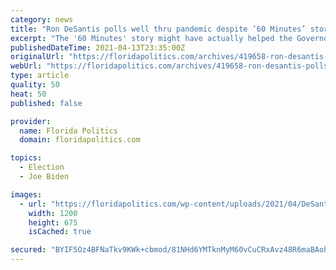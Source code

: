 ```yaml
---
category: news
title: "Ron DeSantis polls well thru pandemic despite ’60 Minutes’ story, tops Joe Biden"
excerpt: "The '60 Minutes' story might have actually helped the Governor. Floridians have a more favorable view of Gov. Ron DeSantis than they do of President Joe Biden. A recent survey from the ..."
publishedDateTime: 2021-04-13T23:35:00Z
originalUrl: "https://floridapolitics.com/archives/419658-ron-desantis-polls-well-thru-pandemic-despite-60-minutes-story-tops-joe-biden/"
webUrl: "https://floridapolitics.com/archives/419658-ron-desantis-polls-well-thru-pandemic-despite-60-minutes-story-tops-joe-biden/"
type: article
quality: 50
heat: 50
published: false

provider:
  name: Florida Politics
  domain: floridapolitics.com

topics:
  - Election
  - Joe Biden

images:
  - url: "https://floridapolitics.com/wp-content/uploads/2021/04/DeSantis-3.jpg"
    width: 1200
    height: 675
    isCached: true

secured: "BYIF5Oz4BFNaTkv9KWk+cbmod/81NHd6YMTknMyM60vCuCRxAvz48R6maBAohxRa4m4TL9k6mIsz8/RDX8oTWsQPbpnFQoFHdn8TfMMV30w7rhhsp7UFKEjikNPYJIrkr1BLyWbSFQOOr6w0suqYsG2bYBe8lWm6jduCtPjJmJ0NYpmzQIBtbE9lV/WORDv8lZfBunINXt6GswUz3DDzHvK0KX4A5Nn6pNx/DGmHStu9neHoS6vSKimNxqsnV2emQ+WCS4fMYjep/ycZyELJ2QM1CdqqlgwtmWN/EGz106/OdiCMq3Ha4qWQq1QCr7ZFDnTw/yWKmW0+/ciUby0c1ZvYwYiuu32AvzbgnpdYPLM=;6dhhmD8Z2QRz9XrFfJ3GUg=="
---
```


